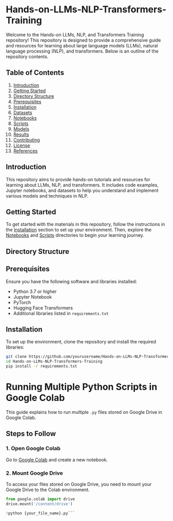 # Hands-on-LLMs-NLP-Transformers-Training

Welcome to the Hands-on LLMs, NLP, and Transformers Training repository! This repository is designed to provide a comprehensive guide and resources for learning about large language models (LLMs), natural language processing (NLP), and transformers. Below is an outline of the repository contents.

## Table of Contents

1. [Introduction](#introduction)
2. [Getting Started](#getting-started)
3. [Directory Structure](#directory-structure)
4. [Prerequisites](#prerequisites)
5. [Installation](#installation)
6. [Datasets](#datasets)
7. [Notebooks](#notebooks)
8. [Scripts](#scripts)
9. [Models](#models)
10. [Results](#results)
11. [Contributing](#contributing)
12. [License](#license)
13. [References](#references)

## Introduction

This repository aims to provide hands-on tutorials and resources for learning about LLMs, NLP, and transformers. It includes code examples, Jupyter notebooks, and datasets to help you understand and implement various models and techniques in NLP.

## Getting Started

To get started with the materials in this repository, follow the instructions in the [Installation](#installation) section to set up your environment. Then, explore the [Notebooks](#notebooks) and [Scripts](#scripts) directories to begin your learning journey.

## Directory Structure


## Prerequisites

Ensure you have the following software and libraries installed:
- Python 3.7 or higher
- Jupyter Notebook
- PyTorch
- Hugging Face Transformers
- Additional libraries listed in `requirements.txt`

## Installation

To set up the environment, clone the repository and install the required libraries:

```bash
git clone https://github.com/yourusername/Hands-on-LLMs-NLP-Transformers-Training.git
cd Hands-on-LLMs-NLP-Transformers-Training
pip install -r requirements.txt
```

# Running Multiple Python Scripts in Google Colab

This guide explains how to run multiple `.py` files stored on Google Drive in Google Colab.

## Steps to Follow

### 1. Open Google Colab

Go to [Google Colab](https://colab.research.google.com/) and create a new notebook.

### 2. Mount Google Drive

To access your files stored on Google Drive, you need to mount your Google Drive to the Colab environment.

```python
from google.colab import drive
drive.mount('/content/drive')

!python {your_file_name}.py```

